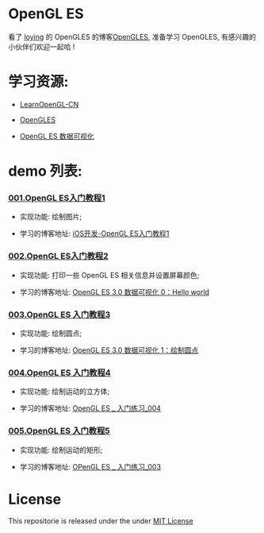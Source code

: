#  OpenGL ES

看了 [loying](https://github.com/loyinglin) 的 OpenGLES 的博客[OpenGLES](https://www.jianshu.com/nb/2135411), 准备学习 OpenGLES, 有感兴趣的小伙伴们欢迎一起哈 !

# 学习资源:

- [ LearnOpenGL-CN](https://learnopengl-cn.github.io)

- [OpenGLES](https://www.jianshu.com/nb/2135411)

- [OpenGL ES 数据可视化](https://www.jianshu.com/c/6c651855b047)


# demo 列表:

### [001.OpenGL ES入门教程1](https://github.com/liuzhongning/NNLearn_OpenGLES/tree/master/001.OpenGL%20ES%20入门教程1)

- 实现功能: 绘制图片; 

- 学习的博客地址: [iOS开发-OpenGL ES入门教程1](https://www.jianshu.com/p/750fde1d8b6a)
 

### [002.OpenGL ES入门教程2](https://github.com/liuzhongning/NNLearn_OpenGLES/tree/master/002.OpenGL%20ES%20入门教程2)

- 实现功能: 打印一些 OpenGL ES 相关信息并设置屏幕颜色; 

- 学习的博客地址: [OpenGL ES 3.0 数据可视化 0：Hello world](https://www.jianshu.com/p/9ece99f1adda)
 

### [003.OpenGL ES 入门教程3](https://github.com/liuzhongning/NNLearn_OpenGLES/tree/master/003.OpenGL%20ES%20入门教程3)

- 实现功能: 绘制圆点;

- 学习的博客地址: [OpenGL ES 3.0 数据可视化 1：绘制圆点](https://www.jianshu.com/p/80dff12b57b7)
  
  

### [004.OpenGL ES 入门教程4](https://github.com/liuzhongning/NNLearn_OpenGLES/tree/master/004.OpenGL%20ES%20入门教程4)

- 实现功能: 绘制运动的立方体; 

- 学习的博客地址: [OpenGL ES _ 入门练习_004](https://www.jianshu.com/p/1ca30e9387dd)

### [005.OpenGL ES 入门教程5](https://github.com/liuzhongning/NNLearn_OpenGLES/tree/master/005.OpenGL%20ES%20入门教程5)

- 实现功能: 绘制运动的矩形; 

- 学习的博客地址: [OPenGL ES _ 入门练习_003](https://www.jianshu.com/p/36d9dac03345)
  
  

# License

This repositorie is released under the under [MIT License](https://github.com/liuzhongning/NNLearn_OpenGLES/blob/master/LICENSE)
